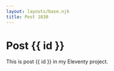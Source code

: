 ```yaml
---
layout: layouts/base.njk
title: Post 1830
---
```


# Post {{ id }}

This is post {{ id }} in my Eleventy project.
